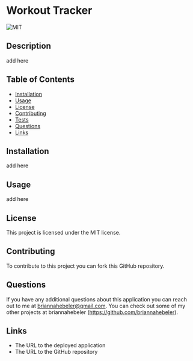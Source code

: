 # Workout Tracker
![MIT](https://img.shields.io/badge/license-MIT-blueviolet)

## Description 
add here

## Table of Contents  
* [Installation](#installation)
* [Usage](#usage)
* [License](#license)
* [Contributing](#contributing)
* [Tests](#tests)
* [Questions](#questions)
* [Links](#links)

## Installation
add here

## Usage 
add here

## License
This project is licensed under the MIT license.

## Contributing
To contribute to this project you can fork this GitHub repository.

## Questions
If you have any additional questions about this application you can reach out to me at briannahebeler@gmail.com.
You can check out some of my other projects at briannahebeler (https://github.com/briannahebeler).

## Links
* The URL to the deployed application
* The URL to the GitHub repository